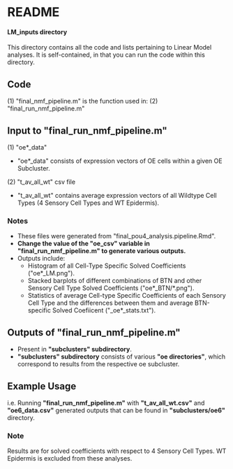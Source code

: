 # README
#### LM_inputs directory

This directory contains all the code and lists pertaining to Linear Model analyses.
It is self-contained, in that you can run the code within this directory. 

## **Code**
(1) "final_nmf_pipeline.m" is the function used in:
(2) "final_run_nmf_pipeline.m"

## **Input to "final_run_nmf_pipeline.m"**
(1) "oe*_data"
- "oe*_data" consists of expression vectors of OE cells within a given OE Subcluster.  

(2) "t_av_all_wt" csv file
- "t_av_all_wt" contains average expression vectors of all Wildtype Cell Types (4 Sensory Cell Types and WT Epidermis). 

### **Notes**
- These files  were generated from "final_pou4_analysis.pipeline.Rmd".
-  **Change the value of the "oe_csv" variable in "final_run_nmf_pipeline.m" to generate various outputs.**
- Outputs include:
	- Histogram of all Cell-Type Specific Solved Coefficients ("oe*_LM.png").
	- Stacked barplots of different combinations of BTN and other Sensory Cell Type Solved Coefficients ("oe*_BTN/*.png").
	-  Statistics of average Cell-type Specific Coefficients of each Sensory Cell Type and the differences between them and average BTN-specific Solved Coefiicent ("_oe*_stats.txt").

## **Outputs of "final_run_nmf_pipeline.m"**
- Present in **"subclusters" subdirectory**.
- **"subclusters" subdirectory** consists of various **"oe directories"**, which correspond to results from the respective oe subcluster. 

## **Example Usage**
i.e. Running **"final_run_nmf_pipeline.m"** with **"t_av_all_wt.csv"** and **"oe6_data.csv"** generated outputs that can be found in **"subclusters/oe6"** directory.

### Note
Results are for solved coefficients with respect to 4 Sensory Cell Types. WT Epidermis is excluded from these analyses.


